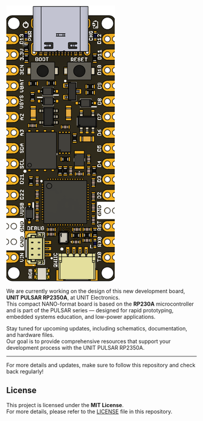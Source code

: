 ![UNIT PULSAR RP2350A V1.0.0](resources/top_1v1.png)

We are currently working on the design of this new development board, **UNIT PULSAR RP2350A**, at UNIT Electronics.  
This compact NANO-format board is based on the **RP230A** microcontroller and is part of the PULSAR series — designed for rapid prototyping, embedded systems education, and low-power applications.

Stay tuned for upcoming updates, including schematics, documentation, and hardware files.  
Our goal is to provide comprehensive resources that support your development process with the UNIT PULSAR RP2350A.

---

For more details and updates, make sure to follow this repository and check back regularly!

## License

This project is licensed under the **MIT License**.  
For more details, please refer to the [LICENSE](./LICENSE) file in this repository.

